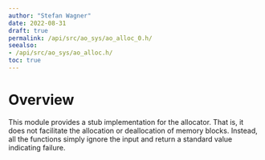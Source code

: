 ```yaml
---
author: "Stefan Wagner"
date: 2022-08-31
draft: true
permalink: /api/src/ao_sys/ao_alloc_0.h/
seealso:
- /api/src/ao_sys/ao_alloc.h/
toc: true
---
```


# Overview

This module provides a stub implementation for the allocator. That is, it does not facilitate the allocation or deallocation of memory blocks. Instead, all the functions simply ignore the input and return a standard value indicating failure.
